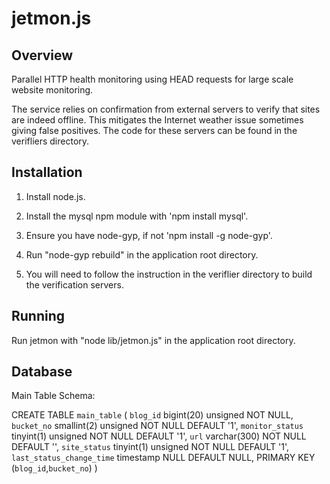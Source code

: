 jetmon.js
=========

Overview
--------

Parallel HTTP health monitoring using HEAD requests for large scale website monitoring.

The service relies on confirmation from external servers to verify that sites are indeed offline. This mitigates the Internet weather issue sometimes giving false positives. The code for these servers can be found in the verifliers directory.

Installation
------------

1) Install node.js.

2) Install the mysql npm module with 'npm install mysql'.

3) Ensure you have node-gyp, if not 'npm install -g node-gyp'.

4) Run "node-gyp rebuild" in the application root directory.

5) You will need to follow the instruction in the veriflier directory to build the verification servers.

Running
-------

Run jetmon with "node lib/jetmon.js" in the application root directory.

Database
-------

Main Table Schema:

CREATE TABLE `main_table` (
  `blog_id` bigint(20) unsigned NOT NULL,
  `bucket_no` smallint(2) unsigned NOT NULL DEFAULT '1',
  `monitor_status` tinyint(1) unsigned NOT NULL DEFAULT '1',
  `url` varchar(300) NOT NULL DEFAULT '',
  `site_status` tinyint(1) unsigned NOT NULL DEFAULT '1',
  `last_status_change_time` timestamp NULL DEFAULT NULL,
  PRIMARY KEY (`blog_id`,`bucket_no`)
)

